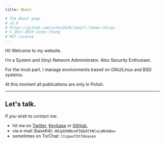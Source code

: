 ```yaml
---
title: About

# The About page
# v2.0
# https://github.com/cotes2020/jekyll-theme-chirpy
# © 2017-2019 Cotes Chung
# MIT License
---
```


Hi! Welcome to my website.

I’m a System and (tiny) Network Administrator. Also Security Enthusiast.

For the most part, I manage environments based on GNU/Linux and BSD systems.

At this moment all publications are only in Polish.

---

## Let's talk.

If you wish to contact me:

- hit me on [Twitter](https://twitter.com/trimstray), [Keybase](https://keybase.io/trimstray) or [GitHub](https://github.com/trimstray),
- via e-mail (base64): `dHJpbXN0cmF5QGdtYWlsLmNvbQo=`
- sometimes on TorChat: `ltcpwvt5tfdoaseo`
